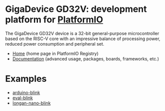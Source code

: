 
# GigaDevice GD32V: development platform for [PlatformIO](https://platformio.org)

The GigaDevice GD32V device is a 32-bit general-purpose microcontroller based on the RISC-V core with an impressive balance of processing power, reduced power consumption and peripheral set.

* [Home](https://platformio.org/platforms/gd32v) (home page in PlatformIO Registry)
* [Documentation](https://docs.platformio.org/page/platforms/gd32v.html) (advanced usage, packages, boards, frameworks, etc.)

# Examples

* [arduino-blink](https://github.com/sipeed/platform-gd32v/tree/master/examples/arduino-blink)
* [eval-blink](https://github.com/sipeed/platform-gd32v/tree/master/examples/eval-blink)
* [longan-nano-blink](https://github.com/sipeed/platform-gd32v/tree/master/examples/longan-nano-blink)
